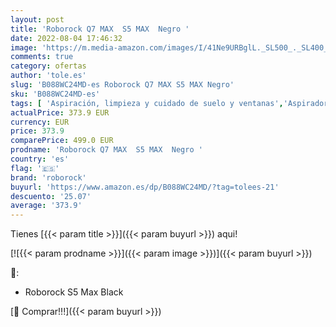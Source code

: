 ```yaml
---
layout: post
title: 'Roborock Q7 MAX  S5 MAX  Negro '
date: 2022-08-04 17:46:32
image: 'https://m.media-amazon.com/images/I/41Ne9URBglL._SL500_._SL400_.jpg'
comments: true
category: ofertas
author: 'tole.es'
slug: 'B088WC24MD-es Roborock Q7 MAX S5 MAX Negro'
sku: 'B088WC24MD-es'
tags: [ 'Aspiración, limpieza y cuidado de suelo y ventanas','Aspiradoras','Hogar y cocina','Limpieza de material de oficina','Material de oficina','Oficina y papelería','Robots aspiradores','roborock','🇪🇸', ]
actualPrice: 373.9 EUR
currency: EUR
price: 373.9
comparePrice: 499.0 EUR
prodname: 'Roborock Q7 MAX  S5 MAX  Negro '
country: 'es'
flag: '🇪🇸'
brand: 'roborock'
buyurl: 'https://www.amazon.es/dp/B088WC24MD/?tag=tolees-21'
descuento: '25.07'
average: '373.9'
---
```


Tienes [{{< param title >}}]({{< param buyurl >}}) aqui!

[![{{< param prodname >}}]({{< param image >}})]({{< param buyurl >}})

🔎:

- Roborock S5 Max Black

[🛒 Comprar!!!]({{< param buyurl >}})
